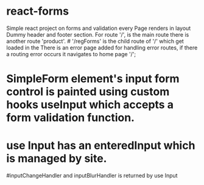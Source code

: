 # react-forms
Simple react project on forms and validation
  every Page renders in layout  Dummy header and footer section. 
  For route '/', is the main route
   there is another route 'product'.
    # '/regForms' is the child route of '/' which get  loaded in the <Outlet>
    There is an error page added for handling error routes, if there a routing error occurs it navigates to home page '/';
    
 # SimpleForm element's input form control is  painted using custom hooks useInput  which accepts a  form validation function.
 # use Input has an enteredInput which  is  managed by site.
 #inputChangeHandler and  inputBlurHandler is returned by use Input
